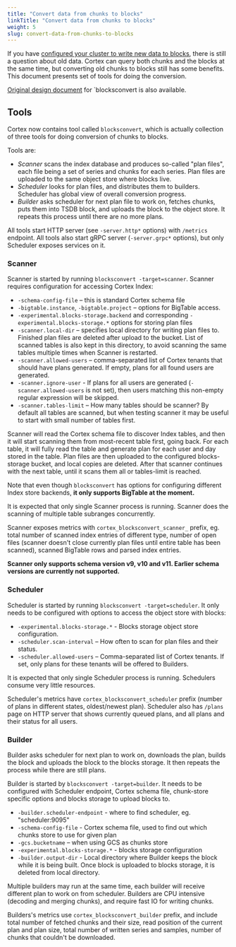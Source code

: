 ```yaml
---
title: "Convert data from chunks to blocks"
linkTitle: "Convert data from chunks to blocks"
weight: 5
slug: convert-data-from-chunks-to-blocks
---
```


If you have [configured your cluster to write new data to blocks](./migrate-from-chunks-to-blocks/), there is still a question about old data.
Cortex can query both chunks and the blocks at the same time, but converting old chunks to blocks still has some benefits.
This document presents set of tools for doing the conversion.

[Original design document](https://docs.google.com/document/d/1VI0cgaJmHD0pcrRb3UV04f8szXXGmFKQyqUJnFOcf6Q/edit?usp=sharing) for `blocksconvert is also available.

## Tools

Cortex now contains tool called `blocksconvert`, which is actually collection of three tools for doing conversion of chunks to blocks.

Tools are:

- *Scanner* scans the index database and produces so-called "plan files", each file being a set of series and chunks for each series. Plan files are uploaded to the same object store where blocks live.
- *Scheduler* looks for plan files, and distributes them to builders. Scheduler has global view of overall conversion progress.
- *Builder* asks scheduler for next plan file to work on, fetches chunks, puts them into TSDB block, and uploads the block to the object store. It repeats this process until there are no more plans.

All tools start HTTP server (see `-server.http*` options) with `/metrics` endpoint.
All tools also start gRPC server (`-server.grpc*` options), but only Scheduler exposes services on it.

### Scanner

Scanner is started by running `blocksconvert -target=scanner`. Scanner requires configuration for accessing Cortex Index:

- `-schema-config-file` – this is standard Cortex schema file
- `-bigtable.instance`, `-bigtable.project` – options for BigTable access.
- `-experimental.blocks-storage.backend` and corresponding `-experimental.blocks-storage.*` options for storing plan files
- `-scanner.local-dir` – specifies local directory for writing plan files to. Finished plan files are deleted after upload to the bucket. List of scanned tables is also kept in this directory, to avoid scanning the same tables multiple times when Scanner is restarted.
- `-scanner.allowed-users` – comma-separated list of Cortex tenants that should have plans generated. If empty, plans for all found users are generated.
- `-scanner.ignore-user` - If plans for all users are generated (`-scanner.allowed-users` is not set), then users matching this non-empty regular expression will be skipped.
- `-scanner.tables-limit` – How many tables should be scanner? By default all tables are scanned, but when testing scanner it may be useful to start with small number of tables first.

Scanner will read the Cortex schema file to discover Index tables, and then it will start scanning them from most-recent table first, going back.
For each table, it will fully read the table and generate plan for each user and day stored in the table.
Plan files are then uploaded to the configured blocks-storage bucket, and local copies are deleted.
After that scanner continues with the next table, until it scans them all or tables-limit is reached.

Note that even though `blocksconvert` has options for configuring different Index store backends, **it only supports BigTable at the moment.**

It is expected that only single Scanner process is running.
Scanner does the scanning of multiple table subranges concurrently.

Scanner exposes metrics with `cortex_blocksconvert_scanner_` prefix, eg. total number of scanned index entries of different type, number of open files (scanner doesn't close currently plan files until entire table has been scanned), scanned BigTable rows and parsed index entries.

**Scanner only supports schema version v9, v10 and v11. Earlier schema versions are currently not supported.**

### Scheduler

Scheduler is started by running `blocksconvert -target=scheduler`. It only needs to be configured with options to access the object store with blocks:

- `-experimental.blocks-storage.*` - Blocks storage object store configuration.
- `-scheduler.scan-interval` – How often to scan for plan files and their status.
- `-scheduler.allowed-users` – Comma-separated list of Cortex tenants. If set, only plans for these tenants will be offered to Builders.

It is expected that only single Scheduler process is running. Schedulers consume very little resources.

Scheduler's metrics have `cortex_blocksconvert_scheduler` prefix (number of plans in different states, oldest/newest plan).
Scheduler also has `/plans` page on HTTP server that shows currently queued plans, and all plans and their status for all users.

### Builder

Builder asks scheduler for next plan to work on, downloads the plan, builds the block and uploads the block to the blocks storage. It then repeats the process while there are still plans.

Builder is started by `blocksconvert -target=builder`. It needs to be configured with Scheduler endpoint, Cortex schema file, chunk-store specific options and blocks storage to upload blocks to.

- `-builder.scheduler-endpoint` - where to find scheduler, eg. "scheduler:9095"
- `-schema-config-file` - Cortex schema file, used to find out which chunks store to use for given plan
- `-gcs.bucketname` – when using GCS as chunks store
- `-experimental.blocks-storage.*` - blocks storage configuration
- `-builder.output-dir` - Local directory where Builder keeps the block while it is being built. Once block is uploaded to blocks storage, it is deleted from local directory.

Multiple builders may run at the same time, each builder will receive different plan to work on from scheduler.
Builders are CPU intensive (decoding and merging chunks), and require fast IO for writing chunks.

Builders's metrics use `cortex_blocksconvert_builder` prefix, and include total number of fetched chunks and their size, read position of the current plan and plan size, total number of written series and samples, number of chunks that couldn't be downloaded.
